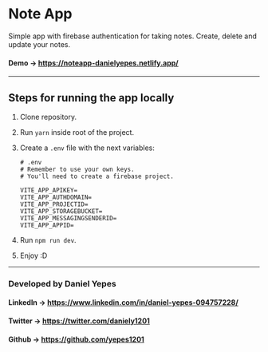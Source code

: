 # Note App
Simple app with firebase authentication for taking notes. Create, delete and update your notes.
#### Demo -> https://noteapp-danielyepes.netlify.app/
<hr/>

## Steps for running the app locally

1. Clone repository.
2. Run ```yarn``` inside root of the project.
3. Create a ```.env``` file with the next variables:
   
    ```
    # .env
    # Remember to use your own keys. 
    # You'll need to create a firebase project.

    VITE_APP_APIKEY=
    VITE_APP_AUTHDOMAIN=
    VITE_APP_PROJECTID=
    VITE_APP_STORAGEBUCKET=
    VITE_APP_MESSAGINGSENDERID=
    VITE_APP_APPID=
    ``` 
4. Run ```npm run dev```.
5. Enjoy :D

<hr/>

### Developed by Daniel Yepes
#### LinkedIn -> https://www.linkedin.com/in/daniel-yepes-094757228/
#### Twitter -> https://twitter.com/daniely1201
#### Github -> https://github.com/yepes1201